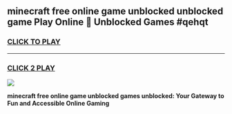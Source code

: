 
## minecraft free online game unblocked unblocked game Play Online 👋 Unblocked Games #qehqt
<h3>
<a href="https://premium.freeplayer.one?title=minecraft_free_online_game_unblocked&ref=21F">CLICK TO PLAY</a></h3>
<hr>

<h3>
<a href="https://premium.freeplayer.one?title=minecraft_free_online_game_unblocked&ref=21F">CLICK 2 PLAY</a>
  
</h3>

<a href="https://premium.freeplayer.one?title=minecraft_free_online_game_unblocked&ref=21F/"><img src="https://clearcache.store/games.png"></a>


**minecraft free online game unblocked games unblocked: Your Gateway to Fun and Accessible Online Gaming**
